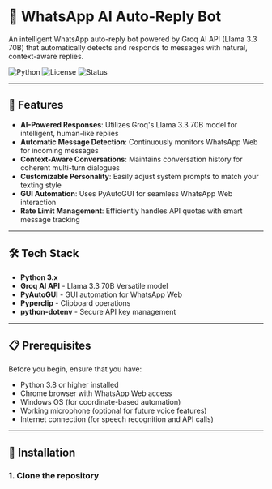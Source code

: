 # 🤖 WhatsApp AI Auto-Reply Bot

An intelligent WhatsApp auto-reply bot powered by Groq AI API (Llama 3.3 70B) that automatically detects and responds to messages with natural, context-aware replies.

![Python](https://img.shields.io/badge/python-3.8+-blue.svg)
![License](https://img.shields.io/badge/license-MIT-green.svg)
![Status](https://img.shields.io/badge/status-active-success.svg)

---

## 🌟 Features

- **AI-Powered Responses**: Utilizes Groq's Llama 3.3 70B model for intelligent, human-like replies
- **Automatic Message Detection**: Continuously monitors WhatsApp Web for incoming messages
- **Context-Aware Conversations**: Maintains conversation history for coherent multi-turn dialogues
- **Customizable Personality**: Easily adjust system prompts to match your texting style
- **GUI Automation**: Uses PyAutoGUI for seamless WhatsApp Web interaction
- **Rate Limit Management**: Efficiently handles API quotas with smart message tracking

---

## 🛠️ Tech Stack

- **Python 3.x**
- **Groq AI API** - Llama 3.3 70B Versatile model
- **PyAutoGUI** - GUI automation for WhatsApp Web
- **Pyperclip** - Clipboard operations
- **python-dotenv** - Secure API key management

---

## 📋 Prerequisites

Before you begin, ensure that you have:

- Python 3.8 or higher installed
- Chrome browser with WhatsApp Web access
- Windows OS (for coordinate-based automation)
- Working microphone (optional for future voice features)
- Internet connection (for speech recognition and API calls)

---

## 🚀 Installation

### 1. Clone the repository



